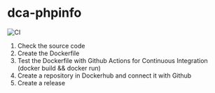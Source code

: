 # dca-phpinfo

![CI](https://github.com/academiaonline/dca-phpinfo/workflows/CI/badge.svg?branch=docker)

1. Check the source code
2. Create the Dockerfile
3. Test the Dockerfile with Github Actions for Continuous Integration (docker build && docker run)
4. Create a repository in Dockerhub and connect it with Github
5. Create a release
